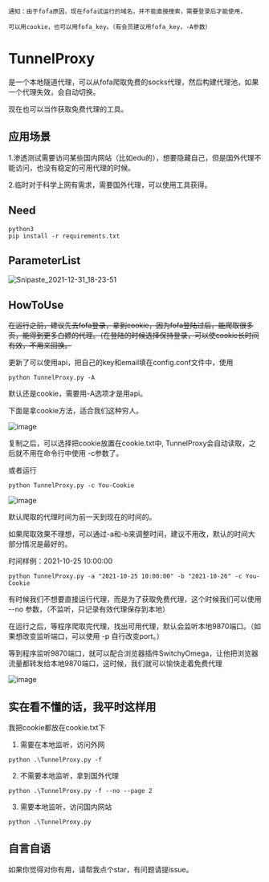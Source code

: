 ```
通知：由于fofa原因，现在fofa试运行的域名，并不能直接搜索，需要登录后才能使用，

可以用cookie，也可以用fofa_key。（有会员建议用fofa_key，-A参数）
```


# TunnelProxy

是一个本地隧道代理，可以从fofa爬取免费的socks代理，然后构建代理池，如果一个代理失效，会自动切换。

现在也可以当作获取免费代理的工具。



## 应用场景

1.渗透测试需要访问某些国内网站（比如edu的），想要隐藏自己，但是国外代理不能访问，也没有稳定的可用代理的时候。

2.临时对于科学上网有需求，需要国外代理，可以使用工具获得。

## Need

```
python3
pip install -r requirements.txt
```

## ParameterList

![Snipaste_2021-12-31_18-23-51](https://user-images.githubusercontent.com/73213935/147818127-2aeedc21-184b-458e-a2b0-77f8826e2fc7.png)


## HowToUse

~~在运行之前，建议先去fofa登录，拿到cookie，因为fofa登陆过后，能爬取很多页，能得到更多白嫖的代理。（在登陆的时候选择保持登录，可以使cookie长时间有效，不用来回换。~~

更新了可以使用api，把自己的key和email填在config.conf文件中，使用

```
python TunnelProxy.py -A
```


默认还是cookie，需要用-A选项才是用api。

下面是拿cookie方法，适合我们这种穷人。

![image](https://github.com/urdr-gungnir/TunnelProxy/blob/main/img/Snipaste_2021-10-26_22-36-39.png)

复制之后，可以选择把cookie放置在cookie.txt中, TunnelProxy会自动读取，之后就不用在命令行中使用 -c参数了。

或者运行

```
python TunnelProxy.py -c You-Cookie
```

![image](https://github.com/urdr-gungnir/TunnelProxy/blob/main/img/Snipaste_2021-10-26_22-24-04.png)

默认爬取的代理时间为前一天到现在的时间的。

如果爬取效果不理想，可以通过-a和-b来调整时间，建议不用改，默认的时间大部分情况是最好的。

时间样例：2021-10-25 10:00:00

```
python TunnelProxy.py -a "2021-10-25 10:00:00" -b "2021-10-26" -c You-Cookie
```

有时候我们不想要直接运行代理，而是为了获取免费代理，这个时候我们可以使用 --no 参数，（不监听，只记录有效代理保存到本地）

在运行之后，等程序爬取完代理，找出可用代理，默认会监听本地9870端口。（如果想改变监听端口，可以使用 -p 自行改变port。）

等到程序监听9870端口，就可以配合浏览器插件SwitchyOmega，让他把浏览器流量都转发给本地9870端口，这时候，我们就可以愉快走着免费代理

![image](https://github.com/urdr-gungnir/TunnelProxy/blob/main/img/Snipaste_2021-10-26_22-50-04.png)



## 实在看不懂的话，我平时这样用

我把cookie都放在cookie.txt下

1. 需要在本地监听，访问外网

```
python .\TunnelProxy.py -f
```

2. 不需要本地监听，拿到国外代理

```
python .\TunnelProxy.py -f --no --page 2
```

3. 需要本地监听，访问国内网站

```
python .\TunnelProxy.py
```



## 自言自语

如果你觉得对你有用，请帮我点个star，有问题请提issue。

